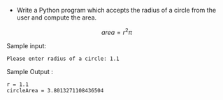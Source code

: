 * Write a Python program which accepts the radius of a circle from the user and compute the area. 

$$ area = r^2 \pi $$

Sample input:

```input
Please enter radius of a circle: 1.1
```

Sample Output :

```output
r = 1.1
circleArea = 3.8013271108436504
```
